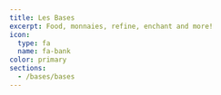 ```yaml
---
title: Les Bases
excerpt: Food, monnaies, refine, enchant and more!
icon:
  type: fa
  name: fa-bank
color: primary
sections:
  - /bases/bases
---
```


